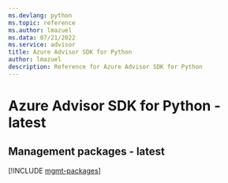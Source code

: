 ```yaml
---
ms.devlang: python
ms.topic: reference
ms.author: lmazuel
ms.data: 07/21/2022
ms.service: advisor
title: Azure Advisor SDK for Python
author: lmazuel
description: Reference for Azure Advisor SDK for Python
---
```

# Azure Advisor SDK for Python - latest

## Management packages - latest
[!INCLUDE [mgmt-packages](advisor-mgmt-index.md)]
